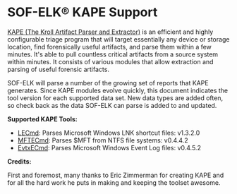 SOF-ELK® KAPE Support
=======

[KAPE (The Kroll Artifact Parser and Extractor)](https://learn.duffandphelps.com/kape) is an efficient and highly configurable triage program that will target essentially any device or storage location, find forensically useful artifacts, and parse them within a few minutes.  It's able to pull countless critical artifacts from a source system within minutes.  It consists of various modules that allow extraction and parsing of useful forensic artifacts.

SOF-ELK will parse a number of the growing set of reports that KAPE generates.  Since KAPE modules evolve quickly, this document indicates the tool version for each supported data set.  New data types are added often, so check back as the data SOF-ELK can parse is added to and updated.

**Supported KAPE Tools:**

- [LECmd](https://github.com/EricZimmerman/LECmd): Parses Microsoft Windows LNK shortcut files: v1.3.2.0
- [MFTECmd](https://github.com/EricZimmerman/MFTECmd): Parses $MFT from NTFS file systems: v0.4.4.2
- [EvtxECmd](https://github.com/EricZimmerman/EvtxECmd): Parses Microsoft Windows Event Log files: v0.4.5.2

**Credits:**

First and foremost, many thanks to Eric Zimmerman for creating KAPE and for all the hard work he puts in making and keeping the toolset awesome.